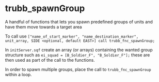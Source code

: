# trubb_spawnGroup
A handful of functions that lets you spawn predefined groups of units and have them move towards a target area  

To call use ```["name_of_start_marker", "name_destination_marker", unit_array, SIDE <optional, default EAST>] call trubb_fnc_spawnGroup;```

In ```initServer.sqf``` create an array (or arrays) containing the wanted group structure such as ```ei_squad = [B_Soldier_F", "B_Soldier_F"];``` these are then used as part of the call to the functions.

In order to spawn multiple groups, place the call to ```trubb_fnc_spawnGroup``` within a loop.
